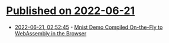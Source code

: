 # [Published on 2022-06-21](index.md)

* [2022-06-21, 02:52:45](https://news.ycombinator.com/item?id=31819286) - [Mnist Demo Compiled On-the-Fly to WebAssembly in the Browser](https://mnist-demo.glitch.me)
